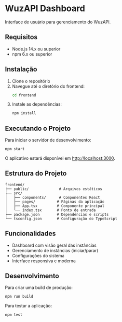 # WuzAPI Dashboard

Interface de usuário para gerenciamento do WuzAPI.

## Requisitos

- Node.js 14.x ou superior
- npm 6.x ou superior

## Instalação

1. Clone o repositório
2. Navegue até o diretório do frontend:
   ```bash
   cd frontend
   ```
3. Instale as dependências:
   ```bash
   npm install
   ```

## Executando o Projeto

Para iniciar o servidor de desenvolvimento:

```bash
npm start
```

O aplicativo estará disponível em [http://localhost:3000](http://localhost:3000).

## Estrutura do Projeto

```
frontend/
├── public/              # Arquivos estáticos
├── src/
│   ├── components/      # Componentes React
│   ├── pages/          # Páginas da aplicação
│   ├── App.tsx         # Componente principal
│   └── index.tsx       # Ponto de entrada
├── package.json        # Dependências e scripts
└── tsconfig.json       # Configuração do TypeScript
```

## Funcionalidades

- Dashboard com visão geral das instâncias
- Gerenciamento de instâncias (iniciar/parar)
- Configurações do sistema
- Interface responsiva e moderna

## Desenvolvimento

Para criar uma build de produção:

```bash
npm run build
```

Para testar a aplicação:

```bash
npm test
``` 